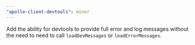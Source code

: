 ```yaml
---
"apollo-client-devtools": minor
---
```


Add the ability for devtools to provide full error and log messages without the need to need to call `loadDevMessages` or `loadErrorMessages`.
